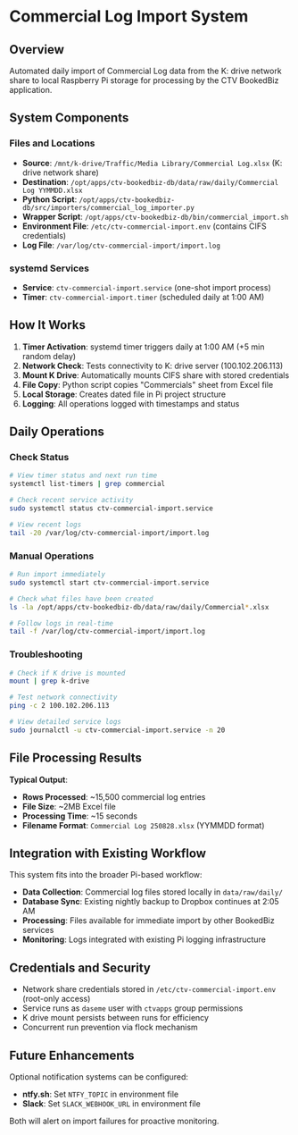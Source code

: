 # Commercial Log Import System

## Overview
Automated daily import of Commercial Log data from the K: drive network share to local Raspberry Pi storage for processing by the CTV BookedBiz application.

## System Components

### Files and Locations
- **Source**: `/mnt/k-drive/Traffic/Media Library/Commercial Log.xlsx` (K: drive network share)
- **Destination**: `/opt/apps/ctv-bookedbiz-db/data/raw/daily/Commercial Log YYMMDD.xlsx`
- **Python Script**: `/opt/apps/ctv-bookedbiz-db/src/importers/commercial_log_importer.py`
- **Wrapper Script**: `/opt/apps/ctv-bookedbiz-db/bin/commercial_import.sh`
- **Environment File**: `/etc/ctv-commercial-import.env` (contains CIFS credentials)
- **Log File**: `/var/log/ctv-commercial-import/import.log`

### systemd Services
- **Service**: `ctv-commercial-import.service` (one-shot import process)
- **Timer**: `ctv-commercial-import.timer` (scheduled daily at 1:00 AM)

## How It Works

1. **Timer Activation**: systemd timer triggers daily at 1:00 AM (+5 min random delay)
2. **Network Check**: Tests connectivity to K: drive server (100.102.206.113)
3. **Mount K Drive**: Automatically mounts CIFS share with stored credentials
4. **File Copy**: Python script copies "Commercials" sheet from Excel file
5. **Local Storage**: Creates dated file in Pi project structure
6. **Logging**: All operations logged with timestamps and status

## Daily Operations

### Check Status
```bash
# View timer status and next run time
systemctl list-timers | grep commercial

# Check recent service activity
sudo systemctl status ctv-commercial-import.service

# View recent logs
tail -20 /var/log/ctv-commercial-import/import.log
```

### Manual Operations
```bash
# Run import immediately
sudo systemctl start ctv-commercial-import.service

# Check what files have been created
ls -la /opt/apps/ctv-bookedbiz-db/data/raw/daily/Commercial*.xlsx

# Follow logs in real-time
tail -f /var/log/ctv-commercial-import/import.log
```

### Troubleshooting
```bash
# Check if K drive is mounted
mount | grep k-drive

# Test network connectivity
ping -c 2 100.102.206.113

# View detailed service logs
sudo journalctl -u ctv-commercial-import.service -n 20
```

## File Processing Results

**Typical Output**:
- **Rows Processed**: ~15,500 commercial log entries
- **File Size**: ~2MB Excel file
- **Processing Time**: ~15 seconds
- **Filename Format**: `Commercial Log 250828.xlsx` (YYMMDD format)

## Integration with Existing Workflow

This system fits into the broader Pi-based workflow:
- **Data Collection**: Commercial log files stored locally in `data/raw/daily/`
- **Database Sync**: Existing nightly backup to Dropbox continues at 2:05 AM
- **Processing**: Files available for immediate import by other BookedBiz services
- **Monitoring**: Logs integrated with existing Pi logging infrastructure

## Credentials and Security

- Network share credentials stored in `/etc/ctv-commercial-import.env` (root-only access)
- Service runs as `daseme` user with `ctvapps` group permissions
- K drive mount persists between runs for efficiency
- Concurrent run prevention via flock mechanism

## Future Enhancements

Optional notification systems can be configured:
- **ntfy.sh**: Set `NTFY_TOPIC` in environment file
- **Slack**: Set `SLACK_WEBHOOK_URL` in environment file

Both will alert on import failures for proactive monitoring.